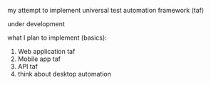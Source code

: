 my attempt to implement universal test automation framework (taf)

under development

what I plan to implement (basics):

1. Web application taf
2. Mobile app taf
3. API taf
4. think about desktop automation
